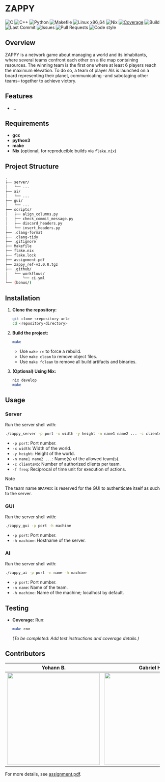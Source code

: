 # ZAPPY

<!-- Badges -->
![C](https://img.shields.io/badge/language-C-blue.svg?logo=c&logoColor=white)
![C++](https://img.shields.io/badge/language-C%2B%2B-purple.svg?logo=c%2B%2B&logoColor=white)
![Python](https://img.shields.io/badge/language-Python-yellow.svg?logo=python&logoColor=white)
![Makefile](https://img.shields.io/badge/build-Makefile-brightgreen?logo=gnu&logoColor=white)
![Linux x86_64](https://img.shields.io/badge/platform-Linux%20x86__64-lightgrey?logo=linux)
![Nix](https://img.shields.io/badge/env-Nix-5277C3?logo=nixos&logoColor=white)
[![Coverage](https://codecov.io/gh/Sigmapitech/zappy/branch/dev/graph/badge.svg?token=5fssEEelNi)](https://codecov.io/gh/Sigmapitech/zappy?branch=dev)
![Build](https://img.shields.io/github/actions/workflow/status/Sigmapitech/zappy/ci.yml?branch=main&logo=github)
![Last Commit](https://img.shields.io/github/last-commit/Sigmapitech/zappy?logo=git)
![Issues](https://img.shields.io/github/issues/Sigmapitech/zappy?logo=github)
![Pull Requests](https://img.shields.io/github/issues-pr/Sigmapitech/zappy?logo=github)
![Code style](https://img.shields.io/badge/code%20style-clangformat-blue?logo=clang)

## Overview

ZAPPY is a network game about managing a world and its inhabitants, where several teams
confront each other on a tile map containing resources. The winning team is the first one
where at least 6 players reach the maximum elevation. To do so, a team of player AIs is
launched on a board representing their planet, communicating –and sabotaging other teams–
together to achieve victory.

## Features

- ...

## Requirements

- **gcc**
- **python3**
- **make**
- **Nix** (optional, for reproducible builds via `flake.nix`)

## Project Structure

```sh
.
├── server/
│   └── ...
├── ai/
│   └── ...
├── gui/
│   └── ...
├── scripts/
│   ├── align_columns.py
│   ├── check_commit_message.py
│   ├── discard_headers.py
│   └── insert_headers.py
├── .clang-format
├── .clang-tidy
├── .gitignore
├── Makefile
├── flake.nix
├── flake.lock
├── assignment.pdf
├── zappy_ref-v3.0.0.tgz
├── .github/
│   └── workflows/
│       └── ci.yml
└── (bonus/)
```

## Installation

1. **Clone the repository:**

   ```sh
   git clone <repository-url>
   cd <repository-directory>
   ```

2. **Build the project:**

   ```sh
   make
   ```

   - Use `make re` to force a rebuild.
   - Use `make clean` to remove object files.
   - Use `make fclean` to remove all build artifacts and binaries.

3. **(Optional) Using Nix:**

   ```sh
   nix develop
   make
   ```

## Usage

### Server

Run the server shell with:

```sh
./zappy_server -p port -x width -y height -n name1 name2 ... -c clientsNb -f freq
```

- `-p port`: Port number.
- `-x width`: Width of the world.
- `-y height`: Height of the world.
- `-n name1 name2 ...`: Name(s) of the allowed team(s).
- `-c clientsNb`: Number of authorized clients per team.
- `-f freq`: Reciprocal of time unit for execution of actions.

> [!NOTE]
> The team name `GRAPHIC` is reserved for the GUI to authenticate itself as such to
the server.

### GUI

Run the server shell with:

```sh
./zappy_gui -p port -h machine
```

- `-p port`: Port number.
- `-h machine`: Hostname of the server.

### AI

Run the server shell with:

```sh
./zappy_ai -p port -n name -h machine
```

- `-p port`: Port number.
- `-n name`: Name of the team.
- `-h machine`: Name of the machine; localhost by default.

## Testing

- **Coverage:**
  Run:

  ```sh
  make cov
  ```

  *(To be completed: Add test instructions and coverage details.)*

## Contributors

| Yohann B. | Gabriel H. | Julien B. | Valentin R. | Hugo H. |
|---|---|---|---|---|
| <img src="https://github.com/Sigmanificient.png" width="300em"/> | <img src="https://github.com/Ciznia.png" width="300em"/> | <img src="https://github.com/Fenriir42.png" width="300em"/> | <img src="https://github.com/Valentin22r.png" width="300em"/> | <img src="https://github.com/hop3calypse.png" width="300em"/> |

For more details, see [assignment.pdf](assignment.pdf).
